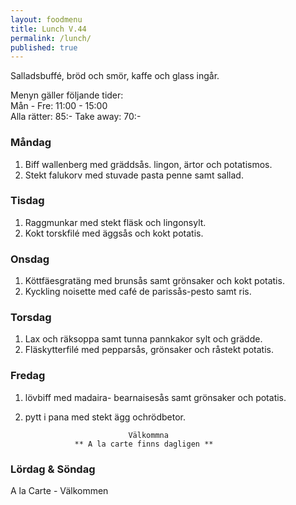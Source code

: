```yaml
---
layout: foodmenu
title: Lunch V.44
permalink: /lunch/
published: true
---
```

Salladsbuffé, bröd och smör, kaffe och glass ingår.

Menyn gäller följande tider:  
Mån - Fre: 11:00 - 15:00  
Alla rätter: 85:- Take away: 70:- 

### Måndag
1. Biff wallenberg med gräddsås. lingon, ärtor och potatismos.
2. Stekt falukorv med stuvade pasta penne samt sallad.

### Tisdag
1. Raggmunkar med stekt fläsk och lingonsylt.
2. Kokt torskfilé med äggsås och kokt potatis.

### Onsdag
1. Köttfäesgratäng med brunsås samt grönsaker och kokt potatis.
2. Kyckling noisette med café de parissås-pesto samt ris.

### Torsdag
1. Lax och räksoppa samt tunna pannkakor sylt och grädde. 
2. Fläskytterfilé med pepparsås, grönsaker och råstekt potatis.
 
### Fredag
1. lövbiff med madaira- bearnaisesås samt grönsaker och potatis.
2. pytt i pana med stekt ägg ochrödbetor.
                                                                        
                              Välkommna
                  ** A la carte finns dagligen **  
### Lördag & Söndag
A la Carte - Välkommen
